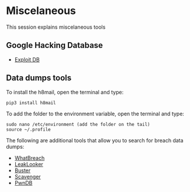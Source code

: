 # Miscelaneous 

This session explains miscelaneous tools

## Google Hacking Database
 - [Exploit DB](https://www.exploit-db.com/google-hacking-database/)


## Data dumps tools

To install the h8mail, open the terminal and type:
```
pip3 install h8mail
```
To add the folder to the environment variable, open the terminal and type:
```
sudo nano /etc/environment (add the folder on the tail)
source ~/.profile
```


The following are additional tools that allow you to search for breach data dumps:

 - [WhatBreach](https://github.com/Ekultek/WhatBreach)
 - [LeakLooker](https://github.com/woj-ciech/LeakLooker)
 - [Buster](https://github.com/sham00n/buster)
 - [Scavenger](https://github.com/rndinfosecguy/Scavenger)
 - [PwnDB](https://github.com/davidtavarez/pwndb)
